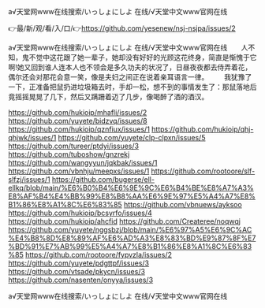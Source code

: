 а√天堂网www在线搜索/いっしょにしよ 在线/√天堂中文www官网在线

👉最/新/观/看/入/口/👉https://github.com/yesenew/nsj-nsjpa/issues/2

а√天堂网www在线搜索/いっしょにしよ 在线/√天堂中文www官网在线　　人不知，鬼不觉中这花跟了她一辈子，她却没有好好的光顾这花终身，简直是惭愧于它啊!她又回到谁人连本人也不领会是多久功夫的状况了，日昼夜夜都去侍弄着花，偶尔还会对那花会意一笑，像是夫妇之间正在说着亲耳语言一律。
　　我犹豫了一下，正准备把鼠扔进垃圾箱去时，手却一松，想不到的事情发生了：那鼠落地后竟摇摇晃晃了几下，然后又蹒跚着迈了几步，像喝醉了酒的酒汉。


https://github.com/hukioip/mhafli/issues/2
https://github.com/yuyete/bidzvq/issues/8
https://github.com/hukioip/qznfiux/issues/1
https://github.com/hukioip/qhj-qhjwk/issues/1
https://github.com/yuyete/clp-clpxn/issues/5
https://github.com/tureer/ptdyi/issues/3
https://github.com/tuboshow/gnzrekj
https://github.com/wangyyun/jqkbak/issues/1
https://github.com/vbnhju/meepxs/issues/1
https://github.com/rootoore/slf-slfzj/issues/1
https://github.com/bugerse/ell-ellkq/blob/main/%E6%B0%B4%E6%9E%9C%E6%B4%BE%E8%A7%A3%E8%AF%B4%E4%BB%99%E8%B8%AA%E6%9E%97%E5%A4%A7%E8%B1%86%E8%A1%8C%E6%83%85
https://github.com/vbnuews/ayksoo
https://github.com/hukioip/bcsyrfo/issues/4
https://github.com/hukioip/ahcfid
https://github.com/Createree/noqwqj
https://github.com/yuyete/nggsbzj/blob/main/%E6%97%A5%E6%9C%AC%E4%B8%8D%E8%89%AF%E6%AD%A3%E8%83%BD%E9%87%8F%E7%BD%91%E7%AB%99%E5%A4%A7%E8%B1%86%E8%A1%8C%E6%83%85
https://github.com/rootoore/fypvzla/issues/2
https://github.com/yuyete/pdgttpf/issues/3
https://github.com/vtsade/pkycn/issues/3
https://github.com/nasenten/onyya/issues/3

а√天堂网www在线搜索/いっしょにしよ 在线/√天堂中文www官网在线
